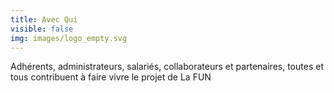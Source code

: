 ```yaml
---
title: Avec Qui
visible: false
img: images/logo_empty.svg
---
```

Adhérents, administrateurs, salariés, collaborateurs et partenaires, toutes et tous contribuent à faire vivre le projet de La FUN